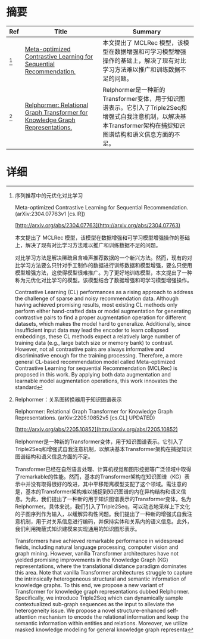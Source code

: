 # 摘要

| Ref | Title | Summary |
| --- | --- | --- |
| [^1] | [Meta-optimized Contrastive Learning for Sequential Recommendation.](http://arxiv.org/abs/2304.07763) | 本文提出了 MCLRec 模型，该模型在数据增强和可学习模型增强操作的基础上，解决了现有对比学习方法难以推广和训练数据不足的问题。 |
| [^2] | [Relphormer: Relational Graph Transformer for Knowledge Graph Representations.](http://arxiv.org/abs/2205.10852) | Relphormer是一种新的Transformer变体，用于知识图谱表示。它引入了Triple2Seq和增强式自我注意机制，以解决基本Transformer架构在捕捉知识图谱结构和语义信息方面的不足。 |

# 详细

[^1]: 序列推荐中的元优化对比学习

    Meta-optimized Contrastive Learning for Sequential Recommendation. (arXiv:2304.07763v1 [cs.IR])

    [http://arxiv.org/abs/2304.07763](http://arxiv.org/abs/2304.07763)

    本文提出了 MCLRec 模型，该模型在数据增强和可学习模型增强操作的基础上，解决了现有对比学习方法难以推广和训练数据不足的问题。

    

    对比学习方法是解决稀疏且含噪声推荐数据的一个新兴方法。然而，现有的对比学习方法要么只针对手工制作的数据进行训练数据和模型增强，要么只使用模型增强方法，这使得模型很难推广。为了更好地训练模型，本文提出了一种称为元优化对比学习的模型。该模型结合了数据增强和可学习模型增强操作。

    Contrastive Learning (CL) performances as a rising approach to address the challenge of sparse and noisy recommendation data. Although having achieved promising results, most existing CL methods only perform either hand-crafted data or model augmentation for generating contrastive pairs to find a proper augmentation operation for different datasets, which makes the model hard to generalize. Additionally, since insufficient input data may lead the encoder to learn collapsed embeddings, these CL methods expect a relatively large number of training data (e.g., large batch size or memory bank) to contrast. However, not all contrastive pairs are always informative and discriminative enough for the training processing. Therefore, a more general CL-based recommendation model called Meta-optimized Contrastive Learning for sequential Recommendation (MCLRec) is proposed in this work. By applying both data augmentation and learnable model augmentation operations, this work innovates the standard 
    
[^2]: Relphormer：关系图转换器用于知识图谱表示

    Relphormer: Relational Graph Transformer for Knowledge Graph Representations. (arXiv:2205.10852v5 [cs.CL] UPDATED)

    [http://arxiv.org/abs/2205.10852](http://arxiv.org/abs/2205.10852)

    Relphormer是一种新的Transformer变体，用于知识图谱表示。它引入了Triple2Seq和增强式自我注意机制，以解决基本Transformer架构在捕捉知识图谱结构和语义信息方面的不足。

    

    Transformer已经在自然语言处理、计算机视觉和图形挖掘等广泛领域中取得了remarkable的性能。然而，基本的Transformer架构在知识图谱（KG）表示中并没有取得很好的改进，其中平移距离模型支配了这个领域。需注意的是，基本的Transformer架构难以捕捉到知识图谱的内在异构结构和语义信息。为此，我们提出了一种新的用于知识图谱表示的Transformer变体，名为Relphormer。具体来说，我们引入了Triple2Seq，可以动态地采样上下文化的子图序列作为输入，以缓解异构性问题。我们提出了一种新的增强式自我注意机制，用于对关系信息进行编码，并保持实体和关系内的语义信息。此外，我们利用掩蔽式知识建模来实现通用的知识图形表示。

    Transformers have achieved remarkable performance in widespread fields, including natural language processing, computer vision and graph mining. However, vanilla Transformer architectures have not yielded promising improvements in the Knowledge Graph (KG) representations, where the translational distance paradigm dominates this area. Note that vanilla Transformer architectures struggle to capture the intrinsically heterogeneous structural and semantic information of knowledge graphs. To this end, we propose a new variant of Transformer for knowledge graph representations dubbed Relphormer. Specifically, we introduce Triple2Seq which can dynamically sample contextualized sub-graph sequences as the input to alleviate the heterogeneity issue. We propose a novel structure-enhanced self-attention mechanism to encode the relational information and keep the semantic information within entities and relations. Moreover, we utilize masked knowledge modeling for general knowledge graph representa
    

